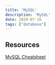 ```yaml
---
title: 'MySQL'
description: 'MySQL'
date: 2020-07-16
tags: ["database"]
---
```


## Resources

[MySQL Cheatsheet](https://en.wikibooks.org/wiki/MySQL/CheatSheet)
